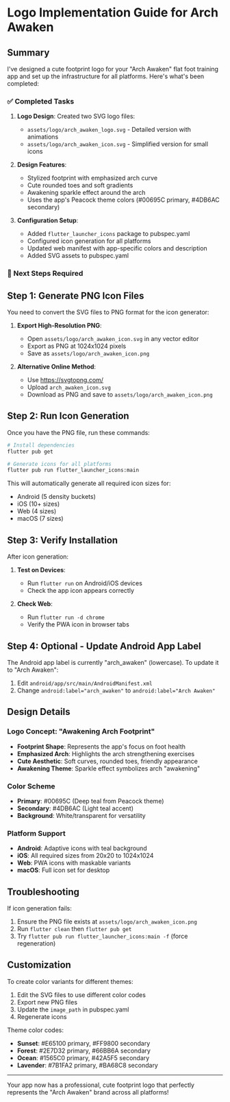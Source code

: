 # Logo Implementation Guide for Arch Awaken

## Summary

I've designed a cute footprint logo for your "Arch Awaken" flat foot training app and set up the infrastructure for all platforms. Here's what's been completed:

### ✅ Completed Tasks

1. **Logo Design**: Created two SVG logo files:
   - `assets/logo/arch_awaken_logo.svg` - Detailed version with animations
   - `assets/logo/arch_awaken_icon.svg` - Simplified version for small icons

2. **Design Features**:
   - Stylized footprint with emphasized arch curve
   - Cute rounded toes and soft gradients
   - Awakening sparkle effect around the arch
   - Uses the app's Peacock theme colors (#00695C primary, #4DB6AC secondary)

3. **Configuration Setup**:
   - Added `flutter_launcher_icons` package to pubspec.yaml
   - Configured icon generation for all platforms
   - Updated web manifest with app-specific colors and description
   - Added SVG assets to pubspec.yaml

### 🚧 Next Steps Required

## Step 1: Generate PNG Icon Files

You need to convert the SVG files to PNG format for the icon generator:

1. **Export High-Resolution PNG**:
   - Open `assets/logo/arch_awaken_icon.svg` in any vector editor
   - Export as PNG at 1024x1024 pixels
   - Save as `assets/logo/arch_awaken_icon.png`

2. **Alternative Online Method**:
   - Use https://svgtopng.com/
   - Upload `arch_awaken_icon.svg`
   - Download as PNG and save to `assets/logo/arch_awaken_icon.png`

## Step 2: Run Icon Generation

Once you have the PNG file, run these commands:

```bash
# Install dependencies
flutter pub get

# Generate icons for all platforms
flutter pub run flutter_launcher_icons:main
```

This will automatically generate all required icon sizes for:
- Android (5 density buckets)
- iOS (10+ sizes)
- Web (4 sizes)
- macOS (7 sizes)

## Step 3: Verify Installation

After icon generation:

1. **Test on Devices**:
   - Run `flutter run` on Android/iOS devices
   - Check the app icon appears correctly

2. **Check Web**:
   - Run `flutter run -d chrome`
   - Verify the PWA icon in browser tabs

## Step 4: Optional - Update Android App Label

The Android app label is currently "arch_awaken" (lowercase). To update it to "Arch Awaken":

1. Edit `android/app/src/main/AndroidManifest.xml`
2. Change `android:label="arch_awaken"` to `android:label="Arch Awaken"`

## Design Details

### Logo Concept: "Awakening Arch Footprint"
- **Footprint Shape**: Represents the app's focus on foot health
- **Emphasized Arch**: Highlights the arch strengthening exercises
- **Cute Aesthetic**: Soft curves, rounded toes, friendly appearance
- **Awakening Theme**: Sparkle effect symbolizes arch "awakening"

### Color Scheme
- **Primary**: #00695C (Deep teal from Peacock theme)
- **Secondary**: #4DB6AC (Light teal accent)
- **Background**: White/transparent for versatility

### Platform Support
- **Android**: Adaptive icons with teal background
- **iOS**: All required sizes from 20x20 to 1024x1024
- **Web**: PWA icons with maskable variants
- **macOS**: Full icon set for desktop

## Troubleshooting

If icon generation fails:
1. Ensure the PNG file exists at `assets/logo/arch_awaken_icon.png`
2. Run `flutter clean` then `flutter pub get`
3. Try `flutter pub run flutter_launcher_icons:main -f` (force regeneration)

## Customization

To create color variants for different themes:
1. Edit the SVG files to use different color codes
2. Export new PNG files
3. Update the `image_path` in pubspec.yaml
4. Regenerate icons

Theme color codes:
- **Sunset**: #E65100 primary, #FF9800 secondary
- **Forest**: #2E7D32 primary, #66BB6A secondary
- **Ocean**: #1565C0 primary, #42A5F5 secondary
- **Lavender**: #7B1FA2 primary, #BA68C8 secondary

---

Your app now has a professional, cute footprint logo that perfectly represents the "Arch Awaken" brand across all platforms!